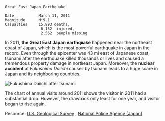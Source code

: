 ```
Great East Japan Earthquake 

Date           March 11, 2011
Magnitude      Mj9.1 
Casualties     15,893 deaths,
                6,152  injured,
                2,562  people missing
```

In 2011, **the Great East Japan earthquake** happened near the northeast coast of Japan, which is the most powerful earthquake in Japan in the record. Even through the epicenter was 43 mi east of Japanese coast, tsunami after the earthquake killed thousands or lives and caused a tremendous property damage in northeast Japan. Moreover, the **nuclear accident** at _Fukushima Daiichi_ caused by tsunami leads to a huge scare in Japan and its neighboring countries.

![Fukushima Daiichi after tsunami](http://media.oregonlive.com/oregonian/photo/2011/03/9434894-essay.jpg)

The chart of annual visits around 2011 shows the visitor in 2011 had a substantial drop. However, the drawback only least for one year, and visitor began to rise again.



Resource: [U.S. Geological Survey](https://earthquake.usgs.gov/earthquakes/eventpage/official20110311054624120_30#executive)
        , [National Police Agency (Japan)](http://www.npa.go.jp/archive/keibi/biki/higaijokyo.pdf)
